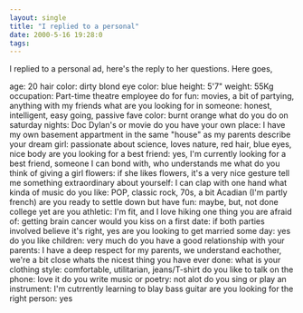 ```yaml
---
layout: single
title: "I replied to a personal"
date: 2000-5-16 19:28:0
tags: 
---
```


I replied to a personal ad, here's the reply to her questions.
Here goes,

age: 20
hair color: dirty blond
eye color: blue
height: 5'7"
weight: 55Kg
occupation: Part-time theatre employee
do for fun: movies, a bit of partying, anything with my friends
what are you looking for in someone: honest, intelligent, easy going, passive
fave color: burnt orange
what do you do on saturday nights: Doc Dylan's or movie
do you have your own place: I have my own basement appartment in the same "house" as my parents
describe your dream girl: passionate about science, loves nature, red hair, blue eyes, nice body
are you looking for a best friend: yes, I'm currently looking for a best friend, someone I can bond with, who understands me
what do you think of giving a girl flowers: if she likes flowers, it's a very nice gesture
tell me something extraordinary about yourself: I can clap with one hand
what kinda of music do you like: POP, classic rock, 70s, a bit Acadian (I'm partly french)
are you ready to settle down but have fun: maybe, but, not done college yet
are you athletic: I'm fit, and I love hiking
one thing you are afraid of: getting brain cancer
would you kiss on a first date: if both parties involved believe it's right, yes
are you looking to get married some day: yes
do you like children: very much
do you have a good relationship with your parents: I have a deep respect for my parents, we understand eachother, we're a bit close
whats the nicest thing you have ever done:
what is your clothing style: comfortable, utilitarian, jeans/T-shirt
do you like to talk on the phone: love it
do you write music or poetry: not alot
do you sing or play an instrument: I'm cutrrently learning to blay bass guitar
are you looking for the right person: yes

